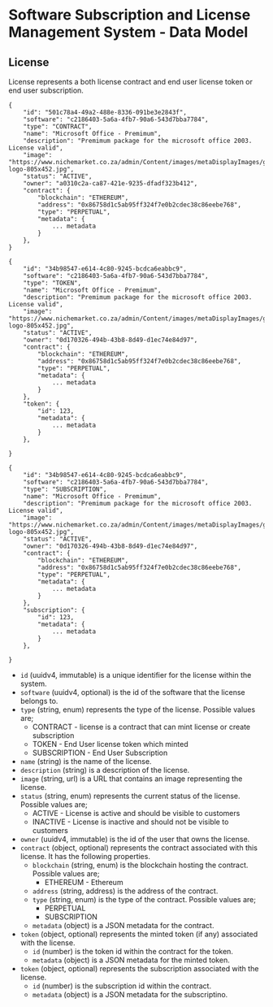 # Software Subscription and License Management System - Data Model

## License

License represents a both license contract and end user license token or end user subscription.

```
{
    "id": "501c78a4-49a2-488e-8336-091be3e2843f",
    "software": "c2186403-5a6a-4fb7-90a6-543d7bba7784",
    "type": "CONTRACT",
    "name": "Microsoft Office - Premimum",
    "description": "Premimum package for the microsoft office 2003. License valid",
    "image": "https://www.nichemarket.co.za/admin/Content/images/metaDisplayImages/google-logo-805x452.jpg",
    "status": "ACTIVE",
    "owner": "a0310c2a-ca87-421e-9235-dfadf323b412",
    "contract": {
        "blockchain": "ETHEREUM",
        "address": "0x86758d1c5ab95ff324f7e0b2cdec38c86eebe768",
        "type": "PERPETUAL",
        "metadata": {
            ... metadata
        }
    },
}
```

```
{
    "id": "34b98547-e614-4c80-9245-bcdca6eabbc9",
    "software": "c2186403-5a6a-4fb7-90a6-543d7bba7784",
    "type": "TOKEN",
    "name": "Microsoft Office - Premimum",
    "description": "Premimum package for the microsoft office 2003. License valid",
    "image": "https://www.nichemarket.co.za/admin/Content/images/metaDisplayImages/google-logo-805x452.jpg",
    "status": "ACTIVE",
    "owner": "0d170326-494b-43b8-8d49-d1ec74e84d97",
    "contract": {
        "blockchain": "ETHEREUM",
        "address": "0x86758d1c5ab95ff324f7e0b2cdec38c86eebe768",
        "type": "PERPETUAL",
        "metadata": {
            ... metadata
        }
    },
    "token": {
        "id": 123,
        "metadata": {
            ... metadata
        }
    },

}
```

```
{
    "id": "34b98547-e614-4c80-9245-bcdca6eabbc9",
    "software": "c2186403-5a6a-4fb7-90a6-543d7bba7784",
    "type": "SUBSCRIPTION",
    "name": "Microsoft Office - Premimum",
    "description": "Premimum package for the microsoft office 2003. License valid",
    "image": "https://www.nichemarket.co.za/admin/Content/images/metaDisplayImages/google-logo-805x452.jpg",
    "status": "ACTIVE",
    "owner": "0d170326-494b-43b8-8d49-d1ec74e84d97",
    "contract": {
        "blockchain": "ETHEREUM",
        "address": "0x86758d1c5ab95ff324f7e0b2cdec38c86eebe768",
        "type": "PERPETUAL",
        "metadata": {
            ... metadata
        }
    },
    "subscription": {
        "id": 123,
        "metadata": {
            ... metadata
        }
    },

}
```

- `id` (uuidv4, immutable) is a unique identifier for the license within the system.
- `software` (uuidv4, optional) is the id of the software that the license belongs to.
- `type` (string, enum) represents the type of the license. Possible values are;
  - CONTRACT - license is a contract that can mint license or create subscription
  - TOKEN - End User license token which minted
  - SUBSCRIPTION - End User Subscription
- `name` (string) is the name of the license.
- `description` (string) is a description of the license.
- `image` (string, url) is a URL that contains an image representing the license.
- `status` (string, enum) represents the current status of the license. Possible values are;
  - ACTIVE - License is active and should be visible to customers
  - INACTIVE - License is inactive and should not be visible to customers
- `owner` (uuidv4, immutable) is the id of the user that owns the license.
- `contract` (object, optional) represents the contract associated with this license. It has the following properties.
  - `blockchain` (string, enum) is the blockchain hosting the contract. Possible values are;
    - ETHEREUM - Ethereum
  - `address` (string, address) is the address of the contract.
  - `type` (string, enum) is the type of the contract. Possible values are;
    - PERPETUAL
    - SUBSCRIPTION
  - `metadata` (object) is a JSON metadata for the contract.
- `token` (object, optional) represents the minted token (if any) associated with the license.
  - `id` (number) is the token id within the contract for the token.
  - `metadata` (object) is a JSON metadata for the minted token.
- `token` (object, optional) represents the subscription associated with the license.
  - `id` (number) is the subscription id within the contract.
  - `metadata` (object) is a JSON metadata for the subscriptino.
